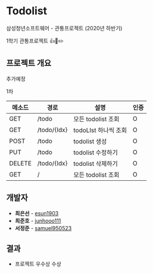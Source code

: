 # Todolist
삼성청년소프트웨어 - 관통프로젝트 (2020년 하반기)

1학기 관통프로젝트 👍📝✏️

## 프로젝트 개요
 추가예정
 

1차

| 메소드 | 경로        | 설명                 | 인증 |
| ------ | ----------- | --------------------|---- |
| GET    | /todo       | 모든  todolist 조회  | O    |
| GET    | /todo/{Idx} | todoLIst 하나씩 조회 | O    |
| POST   | /todo       | todolist 생성        | O    |
| PUT    | /todo       | todolist 수정하기    | O    |
| DELETE | /todo/{Idx} | todolist 삭제하기    | O    |
| GET    | /           | 모든  todolist 조회  | O    |


## 개발자

- **최은선** - [esun1903](https://github.com/esun1903) 
- **최준호** - [junhooo111](https://github.com/junhooo111) 
- **서정준** - [samuel950523](https://github.com/samuel950523) 

## 결과
- 프로젝트 우수상 수상
